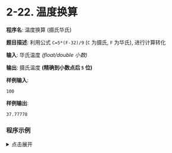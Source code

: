 # 2-22. 温度换算

**程序名**: 温度换算 (摄氏华氏)

**题目描述**: 利用公式 `C=5*(F-32)/9` (`C` 为摄氏, `F` 为华氏), 进行计算转化

**输入**: 华氏温度 *(float/double 小数)*

**输出**: 摄氏温度 **(精确到小数点后 `5` 位)**

**样例输入**:
```text
100
```

**样例输出**:
```text
37.77778
```

### 程序示例

<details>
<summary>点击展开</summary>

```cpp
#include <iostream>
using namespace std;

int main() {
    double c, f;
    cin >> f;
    c = 5 * (f - 32) / 9;
    printf("%.5f", c);
    return 0;
}
```

```output
< 100
> 37.77778
```

</details>